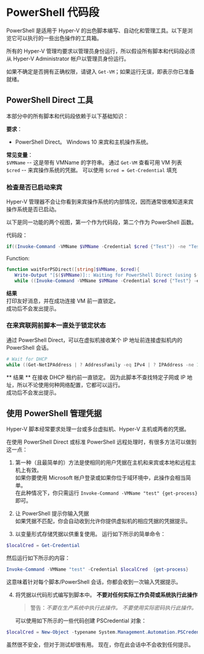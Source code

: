 # PowerShell 代码段

PowerShell 是适用于 Hyper-V 的出色脚本编写、自动化和管理工具。以下是浏览它可以执行的一些出色操作的工具箱。

所有的 Hyper-V 管理均要求以管理员身份运行，所以假设所有脚本和代码段必须从 Hyper-V Administrator 帐户以管理员身份运行。

如果不确定是否拥有正确权限，请键入 `Get-VM`；如果运行无误，即表示你已准备就绪。


## PowerShell Direct 工具

本部分中的所有脚本和代码段依赖于以下基础知识：

**要求**：
*  PowerShell Direct。 Windows 10 来宾和主机操作系统。

**常见变量**：  
`$VMName` -- 这是带有 VMName 的字符串。 通过 `Get-VM` 查看可用 VM 列表  
`$cred` -- 来宾操作系统的凭据。 可以使用 `$cred = Get-Credential` 填充

### 检查是否已启动来宾

Hyper-V 管理器不会让你看到来宾操作系统的内部情况，因而通常很难知道来宾操作系统是否已启动。

以下是同一功能的两个视图，第一个作为代码段，第二个作为 PowerShell 函数。

代码段：
``` PowerShell
if((Invoke-Command -VMName $VMName -Credential $cred {"Test"}) -ne "Test"){Write-Host "Not Booted"} else {Write-Host "Booted"}
```

Function:
``` PowerShell
function waitForPSDirect([string]$VMName, $cred){
   Write-Output "[$($VMName)]:: Waiting for PowerShell Direct (using $($cred.username))"
   while ((Invoke-Command -VMName $VMName -Credential $cred {"Test"} -ea SilentlyContinue) -ne "Test") {Sleep -Seconds 1}}
```

**结果**  
打印友好消息，并在成功连接 VM 前一直锁定。  
成功后不会发出提示。

### 在来宾联网前脚本一直处于锁定状态

通过 PowerShell Direct，可以在虚拟机接收某个 IP 地址前连接虚拟机内的 PowerShell 会话。

``` PowerShell
# Wait for DHCP
while ((Get-NetIPAddress | ? AddressFamily -eq IPv4 | ? IPAddress -ne 127.0.0.1).SuffixOrigin -ne "Dhcp") {sleep -Milliseconds 10}
```

** 结果 **
在接收 DHCP 租约前一直锁定。 因为此脚本不查找特定子网或 IP 地址，所以不论使用何种网络配置，它都可以运行。  
成功后不会发出提示。

## 使用 PowerShell 管理凭据

Hyper-V 脚本经常要求处理一台或多台虚拟机、Hyper-V 主机或两者的凭据。

在使用 PowerShell Direct 或标准 PowerShell 远程处理时，有很多方法可以做到这一点：

1. 第一种（且最简单的）方法是使相同的用户凭据在主机和来宾或本地和远程主机上有效。  
    如果你要使用 Microsoft 帐户登录或如果你位于域环境中，此操作会相当简单。  
    在此种情况下，你只需运行 `Invoke-Command -VMName "test" {get-process}` 即可。

2. 让 PowerShell 提示你输入凭据  
    如果凭据不匹配，你会自动收到允许你提供虚拟机的相应凭据的凭据提示。

3. 以变量形式存储凭据以供重复使用。
    运行如下所示的简单命令：
  ``` PowerShell
  $localCred = Get-Credential
  ```
  然后运行如下所示的内容：
  ``` PowerShell
  Invoke-Command -VMName "test" -Credential $localCred  {get-process} 
  ```
  这意味着针对每个脚本/PowerShell 会话，你都会收到一次输入凭据提示。

4. 将凭据以代码形式编写到脚本中。 **不要对任何实际工作负荷或系统执行此操作**
    > 警告：_不要在生产系统中执行此操作。 不要使用实际密码执行此操作。_

    可以使用如下所示的一些代码创建 PSCredential 对象：
  ``` PowerShell
  $localCred = New-Object -typename System.Management.Automation.PSCredential -argumentlist "Administrator", (ConvertTo-SecureString "P@ssw0rd" -AsPlainText -Force) 
  ```
  虽然很不安全，但对于测试却很有用。 现在，你在此会话中不会收到任何提示。





